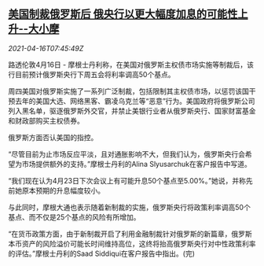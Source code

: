<!--1618560062000-->
[美国制裁俄罗斯后 俄央行以更大幅度加息的可能性上升--大小摩](https://cn.reuters.com/article/usa-sanctions-russia-rate-0416-fri-idCNKBS2C30S4)
------

<div><i>2021-04-16T07:45:49Z</i></div><p>路透伦敦4月16日 - 摩根士丹利称，在美国对俄罗斯主权债市场实施等制裁后，该行目前预计俄罗斯央行下周五会将利率调高50个基点。</p><p>周四美国对俄罗斯实施了一系列广泛制裁，包括限制其主权债市场，以惩罚该国干预去年的美国大选、网络黑客、霸凌乌克兰等“恶意”行为。美国政府将俄罗斯公司列入黑名单，驱逐俄罗斯外交官，并禁止美银行业者从俄罗斯央行、国家财富基金和财政部购买主权债券。</p><p>俄罗斯方面否认美国的指控。</p><p>“尽管目前为止市场反应平淡，且对通胀影响不大，但我们认为，俄罗斯央行会希望为市场提供额外的支持。”摩根士丹利的Alina Slyusarchuk在客户报告中写道。</p><p>“我们现在认为4月23日下次会议上有可能升息50个基点至5.00%。”她说，并称先前她原本预期的升息幅度较小。</p><p>与此同时，摩根大通也表示随着新制裁的实施，俄罗斯央行将政策利率调高50个基点、而不仅是25个基点的风险有所增加。</p><p>“在货币政策方面，由于新制裁开启了利用金融制裁针对俄罗斯的新篇章，俄罗斯本币资产的风险溢价可能长时间维持高位，这终将抬高俄罗斯央行对中性政策利率的评估。”摩根士丹利的Saad Siddiqui在客户报告中指出。(完)</p>
